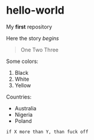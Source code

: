 # hello-world
My **first** repository

Here the story *begins*

> One
> Two
> Three

Some colors:
1. Black
2. White
3. Yellow

Countries:
- Australia
- Nigeria
- Poland

`if X more than Y, than fuck off`
